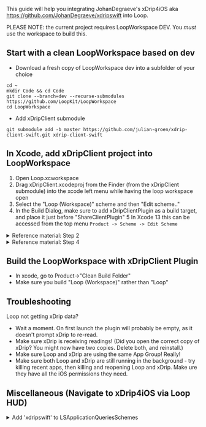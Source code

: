 This guide will help you integrating JohanDegraeve's xDrip4iOS aka https://github.com/JohanDegraeve/xdripswift into Loop.

PLEASE NOTE: the current project requires LoopWorkspace DEV. You *must* use the workspace to build this.

## Start with a clean LoopWorkspace based on dev

* Download a fresh copy of LoopWorkspace dev into a subfolder of your choice
```
cd ~
mkdir Code && cd Code
git clone --branch=dev --recurse-submodules https://github.com/LoopKit/LoopWorkspace
cd LoopWorkspace
```

* Add xDripClient submodule
```
git submodule add -b master https://github.com/julian-groen/xdrip-client-swift.git xdrip-client-swift
```

## In Xcode, add xDripClient project into LoopWorkspace
1. Open Loop.xcworkspace
2. Drag xDripClient.xcodeproj from the Finder (from the xDripClient submodule) into the xcode left menu while having the loop workspace open
3. Select the "Loop (Workspace)" scheme and then "Edit scheme.."
4. In the Build Dialog, make sure to add xDripClientPlugin as a build target, and place it just before "ShareClientPlugin"
5 In Xcode 13 this can be accessed from the top menu `Product -> Scheme -> Edit Scheme`

<details>
<summary>Reference material: Step 2</summary>

  ![Schermafbeelding 2022-03-15 om 20 42 54](https://user-images.githubusercontent.com/55219001/158459048-e0fd4d82-780c-4452-851d-4d48a3e15594.png)

</details>

<details>
<summary>Reference material: Step 4</summary>

  ![Schermafbeelding 2022-03-15 om 20 43 16](https://user-images.githubusercontent.com/55219001/158459062-1e267e3f-33cb-431b-874c-688555a7a099.png)

</details>

## Build the LoopWorkspace with xDripClient Plugin
* In xcode, go to Product->"Clean Build Folder"
* Make sure you build "Loop (Workspace)" rather than "Loop"

## Troubleshooting
Loop not getting xDrip data?
* Wait a moment. On first launch the plugin will probably be empty, as it doesn't prompt xDrip to re-read.
* Make sure xDrip is receiving readings! (Did you open the correct copy of xDrip? You might now have two copies. Delete both, and reinstall.)
* Make sure Loop and xDrip are using the same App Group! Really!
* Make sure both Loop and xDrip are still running in the background - try killing recent apps, then killing and reopening Loop and xDrip. Make ure they have all the iOS permissions they need.

## Miscellaneous (Navigate to xDrip4iOS via Loop HUD)

<details>
<summary>Add 'xdripswift' to LSApplicationQueriesSchemes</summary>

  ![Schermafbeelding 2022-03-15 om 20 38 37](https://user-images.githubusercontent.com/55219001/158460127-6f55a457-fcb4-4dbd-ba55-8c744b66782a.png)

</details>
